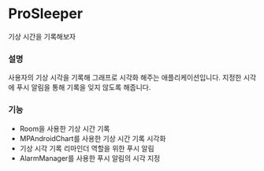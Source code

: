 # ProSleeper
기상 시간을 기록해보자

### 설명

사용자의 기상 시각을 기록해 그래프로 시각화 해주는 애플리케이션입니다.
지정한 시각에 푸시 알림을 통해 기록을 잊지 않도록 해줍니다.

### 기능

- Room을 사용한 기상 시간 기록
- MPAndroidChart를 사용한 기상 시간 기록 시각화
- 기상 시각 기록 리마인더 역할을 위한 푸시 알림
- AlarmManager를 사용한 푸시 알림의 시각 지정
